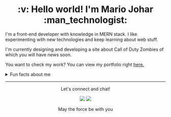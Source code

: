 <h1 align="center">
  :v: Hello world! I'm Mario Johar :man_technologist:
</h1>
<p>
I'm a front-end developer with knowledge in MERN stack. 
I like experimenting with new technologies and keep learning about web stuff. </p>
<p>I'm currently designing and developing a site about Call of Duty Zombies of which you will have news soon.</p>
<!-- I have more than 2 years of hands-on experience and 1 and a half year of professional experience. -->
<p>
You want to check my work? You can view my portfolio right 
<a href='https://mariojohar.dev/'>here.</a>
<p>
<!-- --> 
<details>
  <summary>Fun facts about me</summary>
  <ul>
    <li>I wrote my first line of "code" at 11 years old
    but it wasn't until I was 18 years old when I decided to continue this path.</li>
    <li>In my free time I love to play videogames, and my favourites are: Resident Evil, Call of Duty (especially Zombies Mode), Crash Bandicoot and The legend of Zelda</li>
    <li>I'm a huge DC comic's fan (BTW, I enjoy Marvel too)</li>
    <li>I love Star Wars</li>
</details>
<hr>
<p align="center">Let's connect and chat!</p>
<p align="center">
  <a href="https://www.linkedin.com/in/mariojohar/" target="_blank"><img src="https://img.shields.io/badge/LinkedIn-0077B5?style=for-the-badge&logo=linkedin&logoColor=white"></a>
  <a href="https://twitter.com/JoharGp" target="_blank"><img src="https://img.shields.io/badge/Twitter-1DA1F2?style=for-the-badge&logo=twitter&logoColor=white"></a>
</p>
<p align="center">May the force be with you</p>
